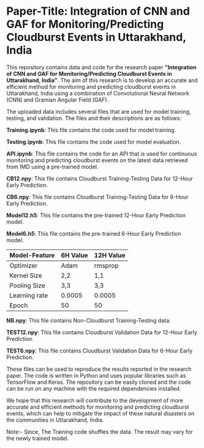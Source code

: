 # Paper-Title: Integration of CNN and GAF for Monitoring/Predicting Cloudburst Events in Uttarakhand, India

This repository contains data and code for the research paper **"Integration of CNN and GAF for Monitoring/Predicting Cloudburst Events in Uttarakhand, India"**. The aim of this research is to develop an accurate and efficient method for monitoring and predicting cloudburst events in Uttarakhand, India using a combination of Convolutional Neural Network (CNN) and Gramian Angular Field (GAF).

The uploaded data includes several files that are used for model training, testing, and validation. The files and their descriptions are as follows:

**Training.ipynb**: This file contains the code used for model training.

**Testing.ipynb**: This file contains the code used for model evaluation.

**API.ipynb**: This file contains the code for an API that is used for continuous monitoring and predicting cloudburst events on the latest data retrieved from IMD using a pre-trained model.

**CB12.npy**: This file contains Cloudburst Training-Testing Data for 12-Hour Early Prediction.

**CB6.npy**: This file contains Cloudburst Training-Testing Data for 6-Hour Early Prediction.

**Model12.h5**: This file contains the pre-trained 12-Hour Early Prediction model.

**Model6.h5**: This file contains the pre-trained 6-Hour Early Prediction model.

| Model-Feature  | 6H Value | 12H Value |
| ------------- | ------------- | ------------- |
| Optimizer | Adam | rmsprop  |
| Kernel Size  | 2,2  | 1,1  |
| Pooling Size  | 3,3  | 3,3  |
| Learning rate | 0.0005  | 0.0005  |
| Epoch | 50  | 50  |

**NB.npy**: This file contains Non-Cloudburst Training-Testing data.

**TEST12.npy**: This file contains Cloudburst Validation Data for 12-Hour Early Prediction.

**TEST6.npy**: This file contains Cloudburst Validation Data for 6-Hour Early Prediction.

These files can be used to reproduce the results reported in the research paper. The code is written in Python and uses popular libraries such as TensorFlow and Keras. The repository can be easily cloned and the code can be run on any machine with the required dependencies installed.

We hope that this research will contribute to the development of more accurate and efficient methods for monitoring and predicting cloudburst events, which can help to mitigate the impact of these natural disasters on the communities in Uttarakhand, India.

Note:- Since, The Training code shuffles the data. The result may vary for the newly trained model.

